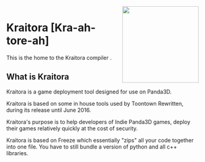 <img src="https://i.ibb.co/wL0zcyj/Kraitora.png" align="right" width="200"/>

# Kraitora [Kra-ah-tore-ah]
This is the home to the Kraitora compiler .

## What is Kraitora
Kraitora is a game deployment tool designed for use on Panda3D.

Kraitora is based on some in house tools used by Toontown Rewritten,
during its release until June 2016.

Kraitora's purpose is to help developers of Indie Panda3D games,
deploy their games relatively quickly at the cost of security.

Kraitora is based on Freeze which essentially "zips" all your code
together into one file. You have to still bundle a version of python
and all c++ libraries.
